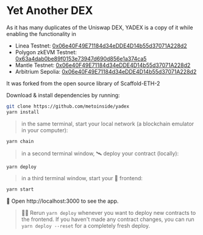 # Yet Another DEX

As it has many duplicates of the Uniswap DEX, YADEX is a copy of it while enabling the functionality in
- Linea Testnet: [0x06e40F49E71184d34eDDE4D14b55d37071A228d2](https://explorer.goerli.linea.build/address/0x06e40F49E71184d34eDDE4D14b55d37071A228d2)
- Polygon zkEVM Testnet: [0x63a4dab0be89f0153e73947d690d856e1a374ca5](https://testnet-zkevm.polygonscan.com/address/0x63a4dab0be89f0153e73947d690d856e1a374ca5)
- Mantle Testnet: [0x06e40F49E71184d34eDDE4D14b55d37071A228d2](https://explorer.testnet.mantle.xyz/address/0x06e40F49E71184d34eDDE4D14b55d37071A228d2)
- Arbitrium Sepolia: [0x06e40F49E71184d34eDDE4D14b55d37071A228d2](https://sepolia.arbiscan.io/address/0x06e40F49E71184d34eDDE4D14b55d37071A228d2)

It was forked from the open source library of Scaffold-ETH-2 


Download & install dependencies by running:

```sh
git clone https://github.com/metoinside/yadex
yarn install
```

> in the same terminal, start your local network (a blockchain emulator in your computer):

```sh
yarn chain
```

> in a second terminal window, 🛰 deploy your contract (locally):

```sh
yarn deploy
```

> in a third terminal window, start your 📱 frontend:

```sh
yarn start
```

📱 Open http://localhost:3000 to see the app.

> 👩‍💻 Rerun `yarn deploy` whenever you want to deploy new contracts to the frontend. If you haven't made any contract changes, you can run `yarn deploy --reset` for a completely fresh deploy.
